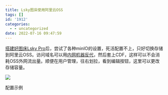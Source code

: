```yaml
---
title: Lsky图床使用阿里云OSS
tags: []
id: '1912'
categories:
  - - uncategorized
date: 2022-07-16 09:47:59
---
```


[搭建好图床Lsky Pro](https://occdn.limour.top/2104.html)后，尝试了各种minIO的设置，死活配置不上，只好切换存储到阿里云OSS。访问域名可以用[内网机器反代](https://occdn.limour.top/2069.html)，然后套上CDF，这样可以不会消耗OSS外网流出量。顺便在用户管理，往右划拉，看到编辑按钮，这里可以更改存储容量。

![](https://img-cdn.limour.top/2022/07/16/62d2856a3042e.png)

配置示例